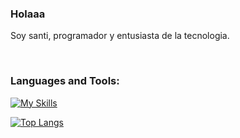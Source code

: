 ### Holaaa

Soy santi, programador y entusiasta de la tecnologia.

<br />   

### Languages and Tools:

[![My Skills](https://skillicons.dev/icons?i=arduino,js,cs,dotnet,cpp,java,css,postgresql,react)](https://skillicons.dev)
<br /> 


[![Top Langs](https://github-readme-stats.vercel.app/api/top-langs/?username=SantiZapata1&layout=compact&theme=vision-friendly-dark)](https://github.com/anuraghazra/github-readme-stats)
